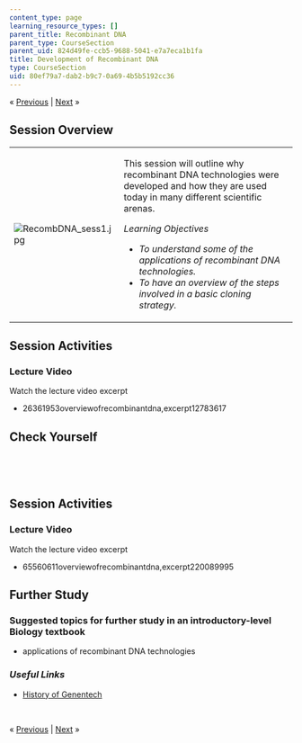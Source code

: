 ```yaml
---
content_type: page
learning_resource_types: []
parent_title: Recombinant DNA
parent_type: CourseSection
parent_uid: 824d49fe-ccb5-9688-5041-e7a7eca1b1fa
title: Development of Recombinant DNA
type: CourseSection
uid: 80ef79a7-dab2-b9c7-0a69-4b5b5192cc36
---
```

<p class="sc_nav">&laquo; <a class="sc_prev" href="./resolveuid/824d49feccb596885041e7a7eca1b1fa">Previous</a> | <a class="sc_next" href="./resolveuid/48a4a3326cd90d0e1436d2c0b4637e30">Next</a> &raquo;</p> <h2 class="subhead">Session Overview</h2> <table class="sc_overview">     <tbody>         <tr>             <td><img src="./resolveuid/5bfb91f09a8aa63ece7a179bb944b4a5" alt="RecombDNA_sess1.jpg" /></td>             <td><p>This session will outline why recombinant DNA technologies were developed and how they are used today in many different scientific arenas.</p>             <p><em>Learning Objectives</em></p>             <ul class="arrow">                 <li><em>To understand some of the applications of recombinant DNA technologies.</em></li>                 <li><em>To have an overview of the steps involved in a basic cloning strategy.</em></li>             </ul></td>         </tr>     </tbody> </table> <h2 class="subhead">Session Activities</h2> <h3 class="subsubhead">Lecture Video</h3> <p>Watch the lecture video excerpt</p> <ul class="arrow">     <li>26361953overviewofrecombinantdna,excerpt12783617</li> </ul> <h2 class="subhead">Check Yourself</h2> <div id="quizArea">&nbsp;</div> <script type="text/javascript" src="/scripts/jquery-1.3.2.min.js"></script> <script type="text/javascript" src="/scripts/jQuizMe-uncompressed.js"></script> <script type="text/javascript">
// There was an extra comma at the end of multiList array.
$( function($){
	var quizMulti = {
    multiList: [
	{
        ques: 'Arrange the following steps in the correct order<ol type="a"><li>Screen the bacterial colonies</li><li>Transform DNA into host bacterial cells</li><li>Cut DNA of interest</li><li>Select bacterial host cells that have been transformed</li><li>Paste DNA of interest into vectors</li></ol>',
        ans: "c, e, b, d, a",
        ansSel: ["c, b, e, d, a", "e, c, d, b, a", "a, c, b, d, e"],
        ansInfo: ""
    }]
	};
	var options = {
		allRandom: false,
		Random: false,
		help: "",
		showHTML: false,
		animationType: 0,
		showWrongAns: true,
		title: "Concept test 1",	 
};
$("#quizArea").jQuizMe(quizMulti, options);
});
</script> <p>&nbsp;</p> <h2 class="subhead">Session Activities</h2> <h3 class="subsubhead">Lecture Video</h3> <p>Watch the lecture video excerpt</p> <ul class="arrow">     <li>65560611overviewofrecombinantdna,excerpt220089995</li> </ul> <h2 class="subhead">Further Study</h2> <h3 class="subsubhead">Suggested topics for further study in an introductory-level Biology textbook</h3> <ul class="arrow">     <li>applications of recombinant DNA technologies</li> </ul> <h3 class="subsubhead"><span style="font-style: italic;">Useful Links</span></h3> <ul class="arrow">     <li><a href="http://www.gene.com/gene/about/corporate/history/">History of Genentech</a></li> </ul> <p>&nbsp;</p> <p class="sc_nav_bottom">&laquo; <a class="sc_prev" href="./resolveuid/824d49feccb596885041e7a7eca1b1fa">Previous</a> | <a class="sc_next" href="./resolveuid/48a4a3326cd90d0e1436d2c0b4637e30">Next</a> &raquo;</p>